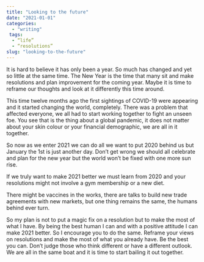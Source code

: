 ```yaml
---
title: "Looking to the future"
date: "2021-01-01"
categories: 
  - "writing"
 tags:
  - “life”
  - “resolutions”
slug: "looking-to-the-future"
---
```


It is hard to believe it has only been a year. So much has changed and yet so little at the same time. The New Year is the time that many sit and make resolutions and plan improvement for the coming year. Maybe it is time to reframe our thoughts and look at it differently this time around.

This time twelve months ago the first sightings of COVID-19 were appearing and it started changing the world, completely. There was a problem that affected everyone, we all had to start working together to fight an unseen foe. You see that is the thing about a global pandemic, it does not matter about your skin colour or your financial demographic, we are all in it together.

So now as we enter 2021 we can do all we want to put 2020 behind us but January the 1st is just another day. Don’t get wrong we should all celebrate and plan for the new year but the world won’t be fixed with one more sun rise.

If we truly want to make 2021 better we must learn from 2020 and your resolutions might not involve a gym membership or a new diet.

There might be vaccines in the works, there are talks to build new trade agreements with new markets, but one thing remains the same, the humans behind ever turn.

So my plan is not to put a magic fix on a resolution but to make the most of what I have. By being the best human I can and with a positive attitude I can make 2021 better. So I encourage you to do the same. Reframe your views on resolutions and make the most of what you already have. Be the best you can. Don’t judge those who think different or have a different outlook. We are all in the same boat and it is time to start bailing it out together.

